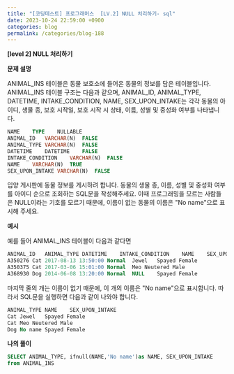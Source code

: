 ```yaml
---
title: "[코딩테스트] 프로그래머스  [LV.2] NULL 처리하기- sql"
date: 2023-10-24 22:59:00 +0900
categories: blog
permalink: /categories/blog-188
---
```



**[level 2] NULL 처리하기**



**문제 설명**

ANIMAL_INS 테이블은 동물 보호소에 들어온 동물의 정보를 담은 테이블입니다. ANIMAL_INS 테이블 구조는 다음과 같으며, ANIMAL_ID, ANIMAL_TYPE, DATETIME, INTAKE_CONDITION, NAME, SEX_UPON_INTAKE는 각각 동물의 아이디, 생물 종, 보호 시작일, 보호 시작 시 상태, 이름, 성별 및 중성화 여부를 나타냅니다.

```sql
NAME	TYPE	NULLABLE
ANIMAL_ID	VARCHAR(N)	FALSE
ANIMAL_TYPE	VARCHAR(N)	FALSE
DATETIME	DATETIME	FALSE
INTAKE_CONDITION	VARCHAR(N)	FALSE
NAME	VARCHAR(N)	TRUE
SEX_UPON_INTAKE	VARCHAR(N)	FALSE
```

입양 게시판에 동물 정보를 게시하려 합니다. 동물의 생물 종, 이름, 성별 및 중성화 여부를 아이디 순으로 조회하는 SQL문을 작성해주세요. 이때 프로그래밍을 모르는 사람들은 NULL이라는 기호를 모르기 때문에, 이름이 없는 동물의 이름은 "No name"으로 표시해 주세요.






**예시**

예를 들어 ANIMAL_INS 테이블이 다음과 같다면



```sql
ANIMAL_ID	ANIMAL_TYPE	DATETIME	INTAKE_CONDITION	NAME	SEX_UPON_INTAKE
A350276	Cat	2017-08-13 13:50:00	Normal	Jewel	Spayed Female
A350375	Cat	2017-03-06 15:01:00	Normal	Meo	Neutered Male
A368930	Dog	2014-06-08 13:20:00	Normal	NULL	Spayed Female
```

마지막 줄의 개는 이름이 없기 때문에, 이 개의 이름은 "No name"으로 표시합니다. 따라서 SQL문을 실행하면 다음과 같이 나와야 합니다.



```sql
ANIMAL_TYPE	NAME	SEX_UPON_INTAKE
Cat	Jewel	Spayed Female
Cat	Meo	Neutered Male
Dog	No name	Spayed Female
```



**나의 풀이**

```sql
SELECT ANIMAL_TYPE, ifnull(NAME,'No name')as NAME, SEX_UPON_INTAKE
from ANIMAL_INS 
```


